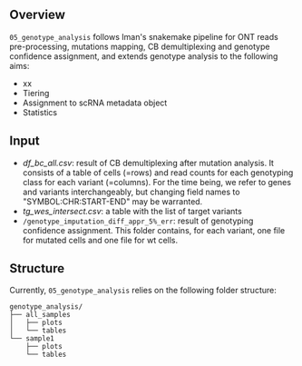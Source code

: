 ## Overview

```05_genotype_analysis``` follows Iman's snakemake pipeline for ONT reads pre-processing, mutations mapping, CB demultiplexing and genotype confidence assignment, and extends genotype analysis to the following aims:

- xx
- Tiering
- Assignment to scRNA metadata object
- Statistics

## Input
- *df_bc_all.csv*: result of CB demultiplexing after mutation analysis. It consists of a table of cells (=rows) and read counts for each genotyping class for each variant (=columns). For the time being, we refer to genes and variants interchangeably, but changing field names to "SYMBOL:CHR:START-END" may be warranted.
- *tg_wes_intersect.csv*: a table with the list of target variants
- ```/genotype_imputation_diff_appr_5%_err```: result of genotyping confidence assignment. This folder contains, for each variant, one file for mutated cells and one file for wt cells.

## Structure
Currently, ```05_genotype_analysis``` relies on the following folder structure:
```
genotype_analysis/
├── all_samples
│   ├── plots
│   └── tables
└── sample1
    ├── plots
    └── tables
```
